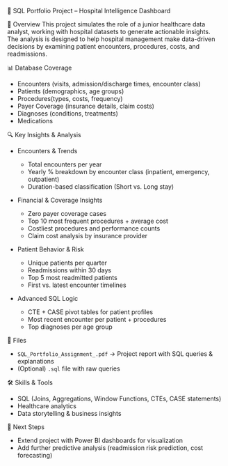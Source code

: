 🏥 SQL Portfolio Project – Hospital Intelligence Dashboard

📌 Overview
This project simulates the role of a junior healthcare data analyst, working with hospital datasets to generate actionable insights.  
The analysis is designed to help hospital management make data-driven decisions by examining patient encounters, procedures, costs, and readmissions.  

📊 Database Coverage
- Encounters (visits, admission/discharge times, encounter class)  
- Patients (demographics, age groups)  
- Procedures(types, costs, frequency)  
- Payer Coverage (insurance details, claim costs)  
- Diagnoses (conditions, treatments)  
- Medications
  
 🔍 Key Insights & Analysis
- Encounters & Trends
  - Total encounters per year  
  - Yearly % breakdown by encounter class (inpatient, emergency, outpatient)  
  - Duration-based classification (Short vs. Long stay)  

- Financial & Coverage Insights
  - Zero payer coverage cases  
  - Top 10 most frequent procedures + average cost  
  - Costliest procedures and performance counts  
  - Claim cost analysis by insurance provider  

- Patient Behavior & Risk
  - Unique patients per quarter  
  - Readmissions within 30 days  
  - Top 5 most readmitted patients  
  - First vs. latest encounter timelines  

- Advanced SQL Logic
  - CTE + CASE pivot tables for patient profiles  
  - Most recent encounter per patient + procedures  
  - Top diagnoses per age group  

📂 Files
- `SQL_Portfolio_Assignment_.pdf` → Project report with SQL queries & explanations  
- (Optional) `.sql` file with raw queries  

🛠️ Skills & Tools
- SQL (Joins, Aggregations, Window Functions, CTEs, CASE statements)  
- Healthcare analytics  
- Data storytelling & business insights  

🚀 Next Steps
- Extend project with Power BI dashboards for visualization  
- Add further predictive analysis (readmission risk prediction, cost forecasting)  

